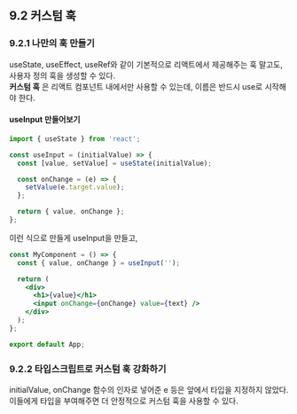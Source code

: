 ## 9.2 커스텀 훅

### 9.2.1 나만의 훅 만들기
useState, useEffect, useRef와 같이 기본적으로 리액트에서 제공해주는 훅 말고도, 사용자 정의 훅을 생성할 수 있다.  
__커스텀 훅__ 은 리액트 컴포넌트 내에서만 사용할 수 있는데, 이름은 반드시 use로 시작해야 한다.  

#### useInput 만들어보기
```jsx
import { useState } from 'react';

const useInput = (initialValue) => {
  const [value, setValue] = useState(initialValue);

  const onChange = (e) => {
    setValue(e.target.value);
  };

  return { value, onChange };
};
```

이런 식으로 만들게 useInput을 만들고,

```jsx
const MyComponent = () => {
  const { value, onChange } = useInput('');

  return (
    <div>
      <h1>{value}</h1>
      <input onChange={onChange} value={text} />
    </div>
  );
};

export default App;
```

### 9.2.2 타입스크립트로 커스텀 훅 강화하기
initialValue, onChange 함수의 인자로 넣어준 e 등은 앞에서 타입을 지정하지 않았다. 이들에게 타입을 부여해주면 더 안정적으로 커스텀 훅을 사용할 수 있다.
